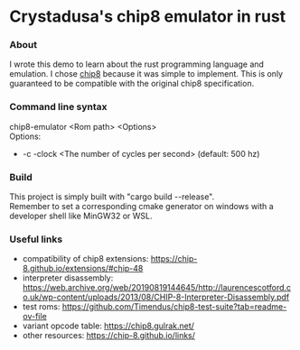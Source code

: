 # Crystadusa's chip8 emulator in rust
### About
I wrote this demo to learn about the rust programming language and emulation. I chose [chip8](https://chip-8.github.io/links/) because it was simple to implement. This is only guaranteed to be compatible with the original chip8 specification.

### Command line syntax
chip8-emulator \<Rom path\> \<Options\>\
Options:
* -c -clock \<The number of cycles per second\> (default: 500 hz)

### Build
This project is simply built with "cargo build --release".\
Remember to set a corresponding cmake generator on windows with a developer shell like MinGW32 or WSL.

### Useful links
* compatibility of chip8 extensions: https://chip-8.github.io/extensions/#chip-48
* interpreter disassembly: https://web.archive.org/web/20190819144645/http://laurencescotford.co.uk/wp-content/uploads/2013/08/CHIP-8-Interpreter-Disassembly.pdf
* test roms: https://github.com/Timendus/chip8-test-suite?tab=readme-ov-file
* variant opcode table: https://chip8.gulrak.net/
* other resources: https://chip-8.github.io/links/
